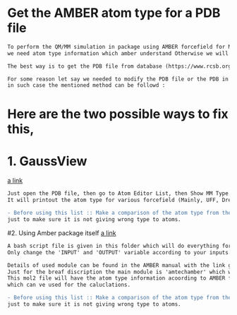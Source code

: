 # Get the AMBER atom type for a PDB file

```diff
To perform the QM/MM simulation in package using AMBER forcefield for MM region ,
we need atom type information which amber understand Otherwise we will get error in the calculation. 

The best way is to get the PDB file from database (https://www.rcsb.org/).

For some reason let say we needed to modify the PDB file or the PDB in no avialable in database, 
in such case the mentioned method can be followd :
```

# Here are the two possible ways to fix this,

# 1. GaussView 
[a link](https://gaussian.com/gaussview6/) 

```diff
Just open the PDB file, then go to Atom Editor List, then Show MM Type.
It will printout the atom type for various forcefield (Mainly, UFF, Dreiding, AMBER).

- Before using this list :: Make a comparison of the atom type from the AMBER parameter file 
just to make sure it is not giving wrong type to atoms.
```

#2. Using Amber package itself 
[a link](https://ambermd.org/)

```diff
A bash script file is given in this folder which will do everything for you 
Only change the 'INPUT' and 'OUTPUT' variable according to your inputs.

Details of used module can be found in the AMBER manual with the link given. 
Just for the breaf discription the main module is 'amtechamber' which will generate a 'mol2' file 
This mol2 file will have the atom type information acoording to AMBER forcefield 
which can ve used for the caluclations.

- Before using this list :: Make a comparison of the atom type from the AMBER parameter file 
just to make sure it is not giving wrong type to atoms.
```
